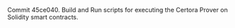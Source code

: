 Commit 45ce040.                    Build and Run scripts for executing the Certora Prover on Solidity smart contracts.